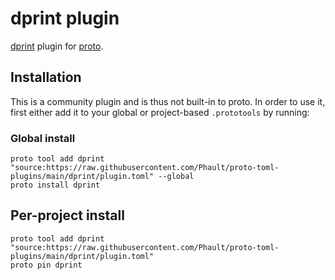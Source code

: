 # dprint plugin

[dprint](https://dprint.dev) plugin for [proto](https://github.com/moonrepo/proto).

## Installation

This is a community plugin and is thus not built-in to proto. In order to use it, first either add it to your global or project-based `.prototools` by running:

### Global install

```shell
proto tool add dprint "source:https://raw.githubusercontent.com/Phault/proto-toml-plugins/main/dprint/plugin.toml" --global
proto install dprint
```

## Per-project install

```shell
proto tool add dprint "source:https://raw.githubusercontent.com/Phault/proto-toml-plugins/main/dprint/plugin.toml"
proto pin dprint
```
